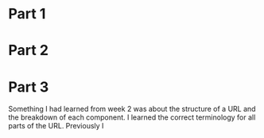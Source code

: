 # Part 1




# Part 2




# Part 3
Something I had learned from week 2 was about the structure of a URL and the breakdown of each component. I learned the correct terminology for all parts of the URL. Previously I 
